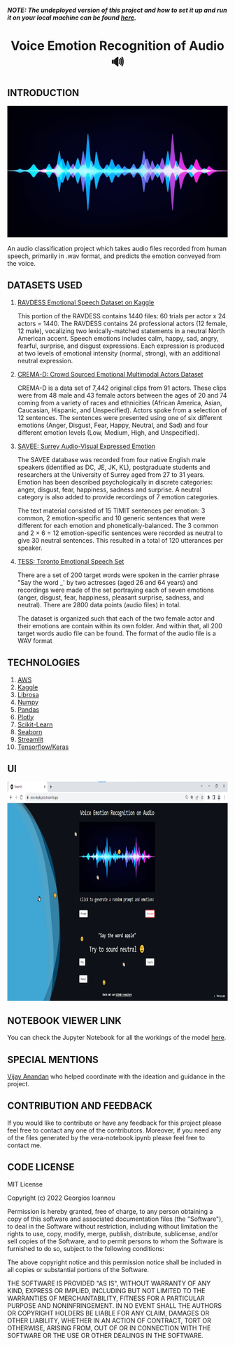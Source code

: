 ***NOTE: The undeployed version of this project and how to set it up and run it on your local machine can be found [here](https://github.com/GeorgiosIoannouCoder/vera).***

<div>
    <h1  align="center" >Voice Emotion Recognition of Audio 🔊</h1>
</div>

## INTRODUCTION

<p align="center">
   <a
      href="https://stock.adobe.com/search?k=waveform&asset_id=327369570" target="_blank">
      <img src="/styles/Waveform.jpg"
      alt="Waveform illustration" width="600" height="300"/>
   </a>
</p>

An audio classification project which takes audio files recorded from human speech, primarily in .wav format, and predicts the emotion conveyed from the voice.

## DATASETS USED

1. [RAVDESS Emotional Speech Dataset on Kaggle](https://www.kaggle.com/uwrfkaggler/ravdess-emotional-speech-audio)
   <br />
   <p>This portion of the RAVDESS contains 1440 files: 60 trials per actor x 24 actors = 1440. The RAVDESS contains 24 professional actors (12 female, 12 male), vocalizing two lexically-matched statements in a neutral North American accent. Speech emotions includes calm, happy, sad, angry, fearful, surprise, and disgust expressions. Each expression is produced at two levels of emotional intensity (normal, strong), with an additional neutral expression.</p>

2. [CREMA-D: Crowd Sourced Emotional Multimodal Actors Dataset](https://www.kaggle.com/datasets/ejlok1/cremad)
   <br>
   <p>CREMA-D is a data set of 7,442 original clips from 91 actors. These clips were from 48 male and 43 female actors between the ages of 20 and 74 coming from a variety of races and ethnicities (African America, Asian, Caucasian, Hispanic, and Unspecified). Actors spoke from a selection of 12 sentences. The sentences were presented using one of six different emotions (Anger, Disgust, Fear, Happy, Neutral, and Sad) and four different emotion levels (Low, Medium, High, and Unspecified).</p>

3. [SAVEE: Surrey Audio-Visual Expressed Emotion](https://www.kaggle.com/datasets/ejlok1/surrey-audiovisual-expressed-emotion-savee)
   <br>
   <p>The SAVEE database was recorded from four native English male speakers (identified as DC, JE, JK, KL), postgraduate students and researchers at the University of Surrey aged from 27 to 31 years. Emotion has been described psychologically in discrete categories: anger, disgust, fear, happiness, sadness and surprise. A neutral category is also added to provide recordings of 7 emotion categories.<br>

   The text material consisted of 15 TIMIT sentences per emotion: 3 common, 2 emotion-specific and 10 generic sentences that were different for each emotion and phonetically-balanced. The 3 common and 2 × 6 = 12 emotion-specific sentences were recorded as neutral to give 30 neutral sentences. This resulted in a total of 120 utterances per speaker.</p>

4. [TESS: Toronto Emotional Speech Set](https://www.kaggle.com/datasets/ejlok1/toronto-emotional-speech-set-tess)
   <br>
   <p>There are a set of 200 target words were spoken in the carrier phrase "Say the word _' by two actresses (aged 26 and 64 years) and recordings were made of the set portraying each of seven emotions (anger, disgust, fear, happiness, pleasant surprise, sadness, and neutral). There are 2800 data points (audio files) in total.<br>

   The dataset is organized such that each of the two female actor and their emotions are contain within its own folder. And within that, all 200 target words audio file can be found. The format of the audio file is a WAV format</p>

## TECHNOLOGIES

1. [AWS](https://aws.amazon.com/s3/)
2. [Kaggle](https://www.kaggle.com/)
3. [Librosa](https://librosa.org)
4. [Numpy](https://numpy.org/)
5. [Pandas](https://pandas.pydata.org/)
6. [Plotly](https://plotly.com/)
7. [Scikit-Learn](https://scikit-learn.org/stable/)
8. [Seaborn](https://seaborn.pydata.org/)
9. [Streamlit](https://streamlit.io/)
10. [Tensorflow/Keras](https://www.tensorflow.org/)

## UI
<p align="center">
   <img src="/styles/UI.png"
      alt="User Interface Design illustration" width="1600" height="500"/>
</p>

## NOTEBOOK VIEWER LINK

You can check the Jupyter Notebook for all the workings of the model [here](https://nbviewer.org/github/GeorgiosIoannouCoder/vera-deployed/blob/main/vera-notebook.ipynb).

## SPECIAL MENTIONS

[Vijay Anandan](https://www.linkedin.com/in/vijay-anadan) who helped coordinate with the ideation and guidance in the project.

## CONTRIBUTION AND FEEDBACK

If you would like to contribute or have any feedback for this project please feel free to contact any one of the contributors. Moreover, if you need any of the files generated by the vera-notebook.ipynb please feel free to contact me.

## CODE LICENSE

MIT License

Copyright (c) 2022 Georgios Ioannou

Permission is hereby granted, free of charge, to any person obtaining a copy
of this software and associated documentation files (the "Software"), to deal
in the Software without restriction, including without limitation the rights
to use, copy, modify, merge, publish, distribute, sublicense, and/or sell
copies of the Software, and to permit persons to whom the Software is
furnished to do so, subject to the following conditions:

The above copyright notice and this permission notice shall be included in all
copies or substantial portions of the Software.

THE SOFTWARE IS PROVIDED "AS IS", WITHOUT WARRANTY OF ANY KIND, EXPRESS OR
IMPLIED, INCLUDING BUT NOT LIMITED TO THE WARRANTIES OF MERCHANTABILITY,
FITNESS FOR A PARTICULAR PURPOSE AND NONINFRINGEMENT. IN NO EVENT SHALL THE
AUTHORS OR COPYRIGHT HOLDERS BE LIABLE FOR ANY CLAIM, DAMAGES OR OTHER
LIABILITY, WHETHER IN AN ACTION OF CONTRACT, TORT OR OTHERWISE, ARISING FROM,
OUT OF OR IN CONNECTION WITH THE SOFTWARE OR THE USE OR OTHER DEALINGS IN THE
SOFTWARE.
